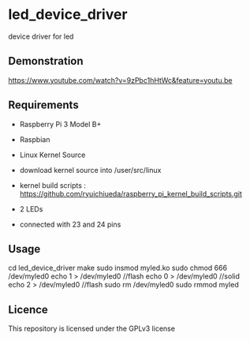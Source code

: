 # led_device_driver
device driver for led

## Demonstration
https://www.youtube.com/watch?v=9zPbc1hHtWc&feature=youtu.be

## Requirements
* Raspberry Pi 3 Model B+
 * Raspbian

* Linux Kernel Source
 * download kernel source into /user/src/linux
 * kernel build scripts : https://github.com/ryuichiueda/raspberry_pi_kernel_build_scripts.git
 
* 2 LEDs
 * connected with 23 and 24 pins
 
## Usage
cd led_device_driver
make
sudo insmod myled.ko
sudo chmod 666 /dev/myled0
echo 1 > /dev/myled0 //flash
echo 0 > /dev/myled0 //solid
echo 2 > /dev/myled0 //flash
sudo rm /dev/myled0
sudo rmmod myled

## Licence
This repository is licensed under the GPLv3 license
